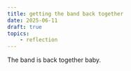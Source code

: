 ```yaml
---
title: getting the band back together
date: 2025-06-11
draft: true
topics:
    - reflection
---
```

The band is back together baby.
